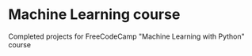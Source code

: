 # Machine Learning course
Completed projects for FreeCodeCamp "Machine Learning with Python" course
